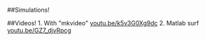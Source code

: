 ##Simulations!

##Videos! 
	1. With "mkvideo" [youtu.be/k5v3G0Xg9dc](http://youtu.be/k5v3G0Xg9dc)
	2. Matlab surf [youtu.be/GZ7_djvRpcg](http://youtu.be/GZ7_djvRpcg)
